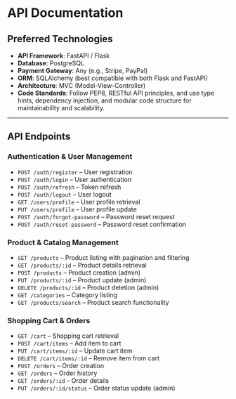 # API Documentation

## Preferred Technologies

- **API Framework**: FastAPI / Flask  
- **Database**: PostgreSQL  
- **Payment Gateway**: Any (e.g., Stripe, PayPal)  
- **ORM**: SQLAlchemy (best compatible with both Flask and FastAPI)  
- **Architecture**: MVC (Model-View-Controller)  
- **Code Standards**: Follow PEP8, RESTful API principles, and use type hints, dependency injection, and modular code structure for maintainability and scalability.

---

## API Endpoints

### Authentication & User Management

- `POST /auth/register` – User registration  
- `POST /auth/login` – User authentication  
- `POST /auth/refresh` – Token refresh  
- `POST /auth/logout` – User logout  
- `GET /users/profile` – User profile retrieval  
- `PUT /users/profile` – User profile update  
- `POST /auth/forgot-password` – Password reset request  
- `POST /auth/reset-password` – Password reset confirmation  

### Product & Catalog Management

- `GET /products` – Product listing with pagination and filtering  
- `GET /products/:id` – Product details retrieval  
- `POST /products` – Product creation (admin)  
- `PUT /products/:id` – Product update (admin)  
- `DELETE /products/:id` – Product deletion (admin)  
- `GET /categories` – Category listing  
- `GET /products/search` – Product search functionality  

### Shopping Cart & Orders

- `GET /cart` – Shopping cart retrieval  
- `POST /cart/items` – Add item to cart  
- `PUT /cart/items/:id` – Update cart item  
- `DELETE /cart/items/:id` – Remove item from cart  
- `POST /orders` – Order creation  
- `GET /orders` – Order history  
- `GET /orders/:id` – Order details  
- `PUT /orders/:id/status` – Order status update (admin)  
